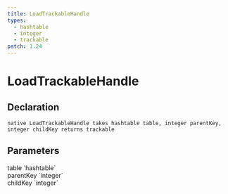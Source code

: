 ```yaml
---
title: LoadTrackableHandle
types:
  - hashtable
  - integer
  - trackable
patch: 1.24
---
```


# LoadTrackableHandle

## Declaration

```
native LoadTrackableHandle takes hashtable table, integer parentKey, integer childKey returns trackable
```

## Parameters
<dl>
  <dt>table `hashtable`</dt>
  <dd></dd>

  <dt>parentKey `integer`</dt>
  <dd></dd>

  <dt>childKey `integer`</dt>
  <dd></dd>
</dl>
